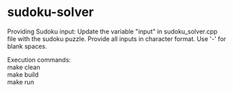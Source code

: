 # sudoku-solver

Providing Sudoku input: Update the variable "input" in sudoku_solver.cpp file with the sudoku puzzle. Provide all inputs in character format. Use '-' for blank spaces. <br>


Execution commands: <br>
make clean <br>
make build <br>
make run
